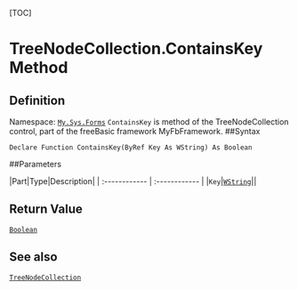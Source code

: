 [TOC]
# TreeNodeCollection.ContainsKey Method

## Definition
Namespace: [`My.Sys.Forms`](My.Sys.Forms.md)
`ContainsKey` is method of the TreeNodeCollection control, part of the freeBasic framework MyFbFramework.
##Syntax
```freeBasic
Declare Function ContainsKey(ByRef Key As WString) As Boolean
```

##Parameters

|Part|Type|Description|
| :------------ | :------------ |
|`Key`|[`WString`]("https://www.freebasic.net/wiki/KeyPgWString")||

## Return Value
[`Boolean`]("https://www.freebasic.net/wiki/KeyPgBoolean")
## See also
[`TreeNodeCollection`](TreeNodeCollection.md)

